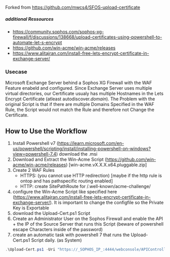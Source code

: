 Forked from https://github.com/mwcs4/SFOS-upload-certificate
##### additional Ressources
 - https://community.sophos.com/sophos-xg-firewall/f/discussions/138668/upload-certificates-using-powershell-to-automate-let-s-encrypt
 - https://github.com/win-acme/win-acme/releases
 - https://www.alitajran.com/install-free-lets-encrypt-certificate-in-exchange-server/

### Usecase
Microsoft Exchange Server behind a Sophos XG Firewall with the WAF Feature enabeld and configured. Since Exchange Server uses multiple virtual directories, our Certificate usualy has multiple Hostnames in the Lets Encrypt Certificate (atleast autodiscover._domain_). 
The Problem with the original Script is that if there are multiple Domains Specified in the WAF Rule, the Script would not match the Rule and therefore not Change the Certificate.

## How to Use the Workflow
1. Install Powershell v7 (https://learn.microsoft.com/en-us/powershell/scripting/install/installing-powershell-on-windows?view=powershell-7.4) download the .msi
2. Download and Extract the Win-Acme Script (https://github.com/win-acme/win-acme/releases) [win-acme.vX.X.X.x64.pluggable.zip]
3. Create 2 WAF Rules
   - HTTPS: (you cannot use HTTP redirection) [maybe if the http rule is ontop and has pathspecific routing enabled]
   - HTTP: create SitePathRoute for /.well-known/acme-challenge/
4. configure the Win-Acme Script like specified here (https://www.alitajran.com/install-free-lets-encrypt-certificate-in-exchange-server/).
   It is important to change the configfile so the Private Key is Exportable
5. download the Upload-Cert.ps1 Script
6. Create an Administrator User on the Sophos Firewall and enable the API + the IP of the Source Server that runs this Script (beware of powershell escape Characters inside of the password)
7. create an automatic task with powershell 7 that runs the Upload-Cert.ps1 Script daily. (as System)
   
``` powershell 7
.\Upload-Cert.ps1 -Uri "https://_SOPHOS_IP_:4444/webconsole/APIController" -User "_SOPHOS_USER_" -Pw "_SOPHOS_USER_PASSWORD_" -CertificateFriendlyName "_CERTNAME_SPECIFIED_IN_THE_WIN_ACME_SCRIPT_" -verbose
```
